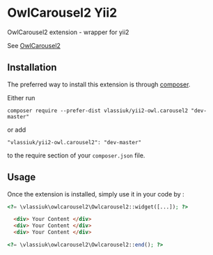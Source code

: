 OwlCarousel2 Yii2
=================
OwlCarousel2 extension - wrapper for yii2

See [OwlCarousel2](http://owlcarousel2.github.io/OwlCarousel2/)

Installation
------------

The preferred way to install this extension is through [composer](http://getcomposer.org/download/).

Either run

```
composer require --prefer-dist vlassiuk/yii2-owl.carousel2 "dev-master"
```

or add

```
"vlassiuk/yii2-owl.carousel2": "dev-master"
```

to the require section of your `composer.json` file.


Usage
-----

Once the extension is installed, simply use it in your code by  :

```php
<?= \vlassiuk\owlcarousel2\Owlcarousel2::widget([...]); ?>
```
```html
  <div> Your Content </div>
  <div> Your Content </div>
  <div> Your Content </div>
```
```php
<?= \vlassiuk\owlcarousel2\Owlcarousel2::end(); ?>
```